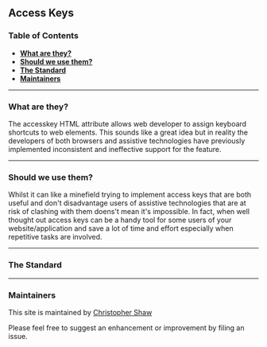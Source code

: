 ## Access Keys

### Table of Contents
- **[What are they?](#what-are-they)**<br>
- **[Should we use them?](#should-we-use-them)**<br>
- **[The Standard](#the-standard)**<br>
- **[Maintainers](#maintainers)**<br>

---

### What are they?

The accesskey HTML attribute allows web developer to assign keyboard shortcuts to web elements. This sounds like a great idea but in reality the developers of both browsers and assistive technologies have previously implemented inconsistent and ineffective support for the feature.

---

### Should we use them?

Whilst it can like a minefield trying to implement access keys that are both useful and don't disadvantage users of assistive technologies that are at risk of clashing with them doens't mean it's impossible. In fact, when well thought out access keys can be a handy tool for some users of your website/application and save a lot of time and effort especially when repetitive tasks are involved.

---

### The Standard


---

### Maintainers

This site is maintained by [Christopher Shaw](https://github.com/v9Chris)
  
Please feel free to suggest an enhancement or improvement by filing an issue.
